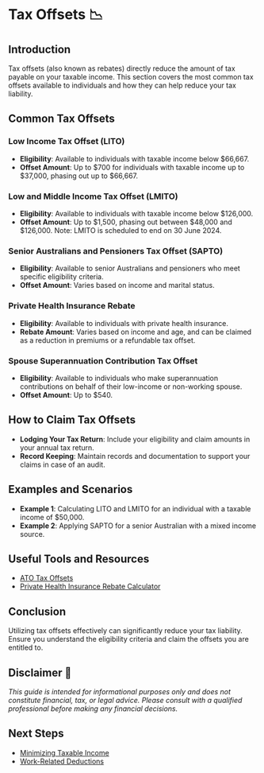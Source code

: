 # Tax Offsets 📉

## Introduction

Tax offsets (also known as rebates) directly reduce the amount of tax payable on your taxable income. This section covers the most common tax offsets available to individuals and how they can help reduce your tax liability.

## Common Tax Offsets

### Low Income Tax Offset (LITO)

- **Eligibility**: Available to individuals with taxable income below $66,667.
- **Offset Amount**: Up to $700 for individuals with taxable income up to $37,000, phasing out up to $66,667.

### Low and Middle Income Tax Offset (LMITO)

- **Eligibility**: Available to individuals with taxable income below $126,000.
- **Offset Amount**: Up to $1,500, phasing out between $48,000 and $126,000. Note: LMITO is scheduled to end on 30 June 2024.

### Senior Australians and Pensioners Tax Offset (SAPTO)

- **Eligibility**: Available to senior Australians and pensioners who meet specific eligibility criteria.
- **Offset Amount**: Varies based on income and marital status.

### Private Health Insurance Rebate

- **Eligibility**: Available to individuals with private health insurance.
- **Rebate Amount**: Varies based on income and age, and can be claimed as a reduction in premiums or a refundable tax offset.

### Spouse Superannuation Contribution Tax Offset

- **Eligibility**: Available to individuals who make superannuation contributions on behalf of their low-income or non-working spouse.
- **Offset Amount**: Up to $540.

## How to Claim Tax Offsets

- **Lodging Your Tax Return**: Include your eligibility and claim amounts in your annual tax return.
- **Record Keeping**: Maintain records and documentation to support your claims in case of an audit.

## Examples and Scenarios

- **Example 1**: Calculating LITO and LMITO for an individual with a taxable income of $50,000.
- **Example 2**: Applying SAPTO for a senior Australian with a mixed income source.

## Useful Tools and Resources

- [ATO Tax Offsets](https://www.ato.gov.au/Individuals/Income-and-deductions/Offsets-and-rebates/)
- [Private Health Insurance Rebate Calculator](https://www.privatehealth.gov.au/dynamic/incometiercalculator)

## Conclusion

Utilizing tax offsets effectively can significantly reduce your tax liability. Ensure you understand the eligibility criteria and claim the offsets you are entitled to.

## Disclaimer 🚨

*This guide is intended for informational purposes only and does not constitute financial, tax, or legal advice. Please consult with a qualified professional before making any financial decisions.*

## Next Steps

- [Minimizing Taxable Income](minimizing-taxable-income.md)
- [Work-Related Deductions](work-related-deductions.md)
